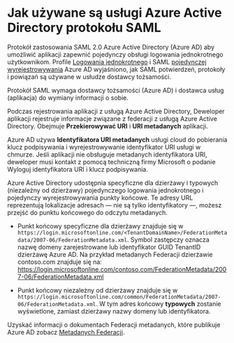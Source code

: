<properties
    pageTitle="Odwołanie do protokołu Azure AD SAML | Microsoft Azure"
    description="W tym artykule omówiono profile logowania jednokrotnego i pojedynczy SAML Sign-Out w usługi Azure Active Directory."
    services="active-directory"
    documentationCenter=".net"
    authors="priyamohanram"
    manager="mbaldwin"
    editor=""/>

<tags
    ms.service="active-directory"
    ms.workload="identity"
    ms.tgt_pltfrm="na"
    ms.devlang="na"
    ms.topic="article"
    ms.date="06/23/2016"
    ms.author="priyamo"/>


# <a name="how-azure-active-directory-uses-the-saml-protocol"></a>Jak używane są usługi Azure Active Directory protokołu SAML

Protokół zastosowania SAML 2.0 Azure Active Directory (Azure AD) aby umożliwić aplikacji zapewnić pojedynczy obsługi logowania jednokrotnego użytkownikom. Profile [Logowania jednokrotnego](active-directory-single-sign-on-protocol-reference.md) i SAML [pojedynczej wyrejestrowywania](active-directory-single-sign-out-protocol-reference.md) Azure AD wyjaśniono, jak SAML potwierdzeń, protokoły i powiązań są używane w usłudze dostawcy tożsamości.

Protokół SAML wymaga dostawcy tożsamości (Azure AD) i dostawca usług (aplikacja) do wymiany informacji o sobie.

Podczas rejestrowania aplikacji z usługą Azure Active Directory, Deweloper aplikacji rejestruje informacje związane z federacji z usługą Azure Active Directory. Obejmuje **Przekierowywać URI** i **URI metadanych** aplikacji.

Azure AD używa **Identyfikatora URI metadanych** usługi cloud do pobierania klucz podpisywania i wyrejestrowywanie identyfikator URI usługi w chmurze. Jeśli aplikacji nie obsługuje metadanych identyfikatora URI, deweloper musi kontakt z pomocą techniczną firmy Microsoft o podanie Wyloguj identyfikatora URI i klucz podpisywania.

Azure Active Directory udostępnia specyficzne dla dzierżawy i typowych (niezależny od dzierżawy) pojedynczego logowania jednokrotnego i pojedynczy wyrejestrowywania punkty końcowe. Te adresy URL reprezentują lokalizacje adresach — nie są tylko identyfikatory —, możesz przejść do punktu końcowego do odczytu metadanych.

 - Punkt końcowy specyficzne dla dzierżawy znajduje się w `https://login.microsoftonline.com/<TenantDomainName>/FederationMetadata/2007-06/FederationMetadata.xml`.  <TenantDomainName> Symbol zastępczy oznacza nazwę domeny zarejestrowane lub identyfikator GUID TenantID dzierżawę Azure AD. Na przykład metadanych Federacji dzierżawie contoso.com znajduje się na: https://login.microsoftonline.com/contoso.com/FederationMetadata/2007-06/FederationMetadata.xml

- Punkt końcowy niezależny od dzierżawy znajduje się w `https://login.microsoftonline.com/common/FederationMetadata/2007-06/FederationMetadata.xml`. W tym adres końcowy **typowych** zostanie wyświetlone, zamiast dzierżawy nazwy domeny lub identyfikatora.

Uzyskać informacji o dokumentach Federacji metadanych, które publikuje Azure AD zobacz [Metadanych Federacji](active-directory-federation-metadata.md).
